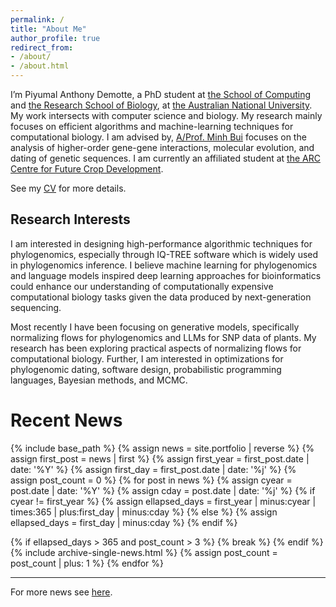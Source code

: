 ```yaml
---
permalink: /
title: "About Me"
author_profile: true
redirect_from:
- /about/
- /about.html
---
```


I’m Piyumal Anthony Demotte, a PhD student at [the School of Computing](https://comp.anu.edu.au/) and [the Research School of Biology](https://biology.anu.edu.au/), at [the Australian National University](https://www.anu.edu.au/). 
My work intersects with computer science and biology. My research mainly focuses on efficient algorithms and machine-learning techniques for computational biology. 
I am advised by, [A/Prof. Minh Bui](https://anu-phylogenomics.github.io/) focuses on the analysis of higher-order gene-gene interactions, molecular evolution, and dating of genetic sequences. 
I am currently an affiliated student at [the ARC Centre for Future Crop Development](https://futurecropscentre.edu.au/).

See my [CV](/cv/) for more details.


## Research Interests

I am interested in designing high-performance algorithmic techniques for phylogenomics, especially through IQ-TREE software which is widely used in phylogenomics inference.  I believe machine learning for phylogenomics and language models inspired deep learning approaches for bioinformatics could enhance our understanding of computationally expensive computational biology tasks given the data produced by next-generation sequencing.

Most recently I have been focusing on generative models, specifically normalizing flows for phylogenomics and LLMs for SNP data of plants.  My research has been exploring practical aspects of normalizing flows for computational biology.  Further, I am interested in optimizations for phylogenomic dating, software design, probabilistic programming languages, Bayesian methods, and MCMC.


# Recent News
{% include base_path %}
{% assign news = site.portfolio | reverse %}
{% assign first_post = news | first %}
{% assign first_year = first_post.date | date: '%Y' %}
{% assign first_day = first_post.date | date: '%j' %}
{% assign post_count = 0 %}
{% for post in news %}
{% assign cyear = post.date | date: '%Y' %}
{% assign cday = post.date | date: '%j' %}
{% if cyear != first_year %}
{% assign ellapsed_days = first_year | minus:cyear | times:365 | plus:first_day | minus:cday %}
{% else %}
{% assign ellapsed_days = first_day | minus:cday %}
{% endif %}

{% if ellapsed_days > 365 and post_count > 3 %}
{% break %}
{% endif %}
{% include archive-single-news.html %}
{% assign post_count = post_count | plus: 1 %}
{% endfor %}

---

For more news see [here](/news/).
